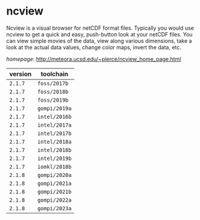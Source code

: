 # ncview

Ncview is a visual browser for netCDF format files.  Typically you would use ncview to get a quick and easy, push-button  look at your netCDF files. You can view simple movies of the data,  view along various dimensions, take a look at the actual data values,  change color maps, invert the data, etc.

*homepage*: <http://meteora.ucsd.edu/~pierce/ncview_home_page.html>

version | toolchain
--------|----------
``2.1.7`` | ``foss/2017b``
``2.1.7`` | ``foss/2018b``
``2.1.7`` | ``foss/2019b``
``2.1.7`` | ``gompi/2019a``
``2.1.7`` | ``intel/2016b``
``2.1.7`` | ``intel/2017a``
``2.1.7`` | ``intel/2017b``
``2.1.7`` | ``intel/2018a``
``2.1.7`` | ``intel/2018b``
``2.1.7`` | ``intel/2019b``
``2.1.7`` | ``iomkl/2018b``
``2.1.8`` | ``gompi/2020a``
``2.1.8`` | ``gompi/2021a``
``2.1.8`` | ``gompi/2021b``
``2.1.8`` | ``gompi/2022a``
``2.1.8`` | ``gompi/2023a``
